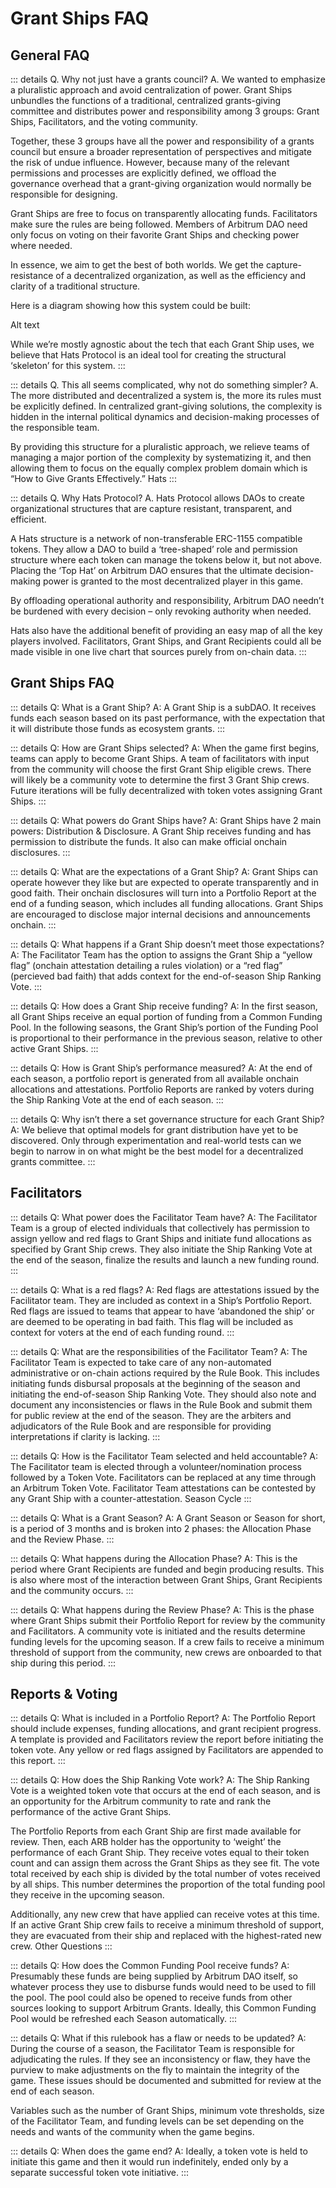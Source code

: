 # Grant Ships FAQ

## General FAQ

::: details Q. Why not just have a grants council?
A. We wanted to emphasize a pluralistic approach and avoid centralization of power. Grant Ships unbundles the functions of a traditional, centralized grants-giving committee and distributes power and responsibility among 3 groups: Grant Ships, Facilitators, and the voting community.

Together, these 3 groups have all the power and responsibility of a grants council but ensure a broader representation of perspectives and mitigate the risk of undue influence. However, because many of the relevant permissions and processes are explicitly defined, we offload the governance overhead that a grant-giving organization would normally be responsible for designing.

Grant Ships are free to focus on transparently allocating funds. Facilitators make sure the rules are being followed. Members of Arbitrum DAO need only focus on voting on their favorite Grant Ships and checking power where needed.

In essence, we aim to get the best of both worlds. We get the capture-resistance of a decentralized organization, as well as the efficiency and clarity of a traditional structure.

Here is a diagram showing how this system could be built:

Alt text

While we’re mostly agnostic about the tech that each Grant Ship uses, we believe that Hats Protocol is an ideal tool for creating the structural ‘skeleton’ for this system.
:::

::: details Q. This all seems complicated, why not do something simpler?
A. The more distributed and decentralized a system is, the more its rules must be explicitly defined. In centralized grant-giving solutions, the complexity is hidden in the internal political dynamics and decision-making processes of the responsible team.

By providing this structure for a pluralistic approach, we relieve teams of managing a major portion of the complexity by systematizing it, and then allowing them to focus on the equally complex problem domain which is “How to Give Grants Effectively.”
Hats
:::

::: details Q. Why Hats Protocol?
A. Hats Protocol allows DAOs to create organizational structures that are capture resistant, transparent, and efficient.

A Hats structure is a network of non-transferable ERC-1155 compatible tokens. They allow a DAO to build a ‘tree-shaped’ role and permission structure where each token can manage the tokens below it, but not above. Placing the ‘Top Hat’ on Arbitrum DAO ensures that the ultimate decision-making power is granted to the most decentralized player in this game.

By offloading operational authority and responsibility, Arbitrum DAO needn’t be burdened with every decision – only revoking authority when needed.

Hats also have the additional benefit of providing an easy map of all the key players involved. Facilitators, Grant Ships, and Grant Recipients could all be made visible in one live chart that sources purely from on-chain data.
:::

## Grant Ships FAQ

::: details Q: What is a Grant Ship?
A: A Grant Ship is a subDAO. It receives funds each season based on its past performance, with the expectation that it will distribute those funds as ecosystem grants.
:::

::: details Q: How are Grant Ships selected?
A: When the game first begins, teams can apply to become Grant Ships. A team of facilitators with input from the community will choose the first Grant Ship eligible crews. There will likely be a community vote to determine the first 3 Grant Ship crews. Future iterations will be fully decentralized with token votes assigning Grant Ships.
:::

::: details Q: What powers do Grant Ships have?
A: Grant Ships have 2 main powers: Distribution & Disclosure. A Grant Ship receives funding and has permission to distribute the funds. It also can make official onchain disclosures.
:::

::: details Q: What are the expectations of a Grant Ship?
A: Grant Ships can operate however they like but are expected to operate transparently and in good faith. Their onchain disclosures will turn into a Portfolio Report at the end of a funding season, which includes all funding allocations. Grant Ships are encouraged to disclose major internal decisions and announcements onchain.
:::

::: details Q: What happens if a Grant Ship doesn’t meet those expectations?
A: The Facilitator Team has the option to assigns the Grant Ship a “yellow flag” (onchain attestation detailing a rules violation) or a “red flag” (percieved bad faith) that adds context for the end-of-season Ship Ranking Vote.
:::

::: details Q: How does a Grant Ship receive funding?
A: In the first season, all Grant Ships receive an equal portion of funding from a Common Funding Pool. In the following seasons, the Grant Ship’s portion of the Funding Pool is proportional to their performance in the previous season, relative to other active Grant Ships.
:::

::: details Q: How is Grant Ship’s performance measured?
A: At the end of each season, a portfolio report is generated from all available onchain allocations and attestations. Portfolio Reports are ranked by voters during the Ship Ranking Vote at the end of each season.
:::

::: details Q: Why isn’t there a set governance structure for each Grant Ship?
A: We believe that optimal models for grant distribution have yet to be discovered. Only through experimentation and real-world tests can we begin to narrow in on what might be the best model for a decentralized grants committee.
:::

## Facilitators

::: details Q: What power does the Facilitator Team have?
A: The Facilitator Team is a group of elected individuals that collectively has permission to assign yellow and red flags to Grant Ships and initiate fund allocations as specified by Grant Ship crews. They also initiate the Ship Ranking Vote at the end of the season, finalize the results and launch a new funding round.
:::

::: details Q: What is a red flags?
A: Red flags are attestations issued by the Facilitator team. They are included as context in a Ship’s Portfolio Report. Red flags are issued to teams that appear to have ‘abandoned the ship’ or are deemed to be operating in bad faith. This flag will be included as context for voters at the end of each funding round.
:::

::: details Q: What are the responsibilities of the Facilitator Team?
A: The Facilitator Team is expected to take care of any non-automated administrative or on-chain actions required by the Rule Book. This includes initiating funds disbursal proposals at the beginning of the season and initiating the end-of-season Ship Ranking Vote. They should also note and document any inconsistencies or flaws in the Rule Book and submit them for public review at the end of the season. They are the arbiters and adjudicators of the Rule Book and are responsible for providing interpretations if clarity is lacking.
:::

::: details Q: How is the Facilitator Team selected and held accountable?
A: The Facilitator team is elected through a volunteer/nomination process followed by a Token Vote. Facilitators can be replaced at any time through an Arbitrum Token Vote. Facilitator Team attestations can be contested by any Grant Ship with a counter-attestation.
Season Cycle
:::

::: details Q: What is a Grant Season?
A: A Grant Season or Season for short, is a period of 3 months and is broken into 2 phases: the Allocation Phase and the Review Phase.
:::

::: details Q: What happens during the Allocation Phase?
A: This is the period where Grant Recipients are funded and begin producing results. This is also where most of the interaction between Grant Ships, Grant Recipients and the community occurs.
:::

::: details Q: What happens during the Review Phase?
A: This is the phase where Grant Ships submit their Portfolio Report for review by the community and Facilitators. A community vote is initiated and the results determine funding levels for the upcoming season. If a crew fails to receive a minimum threshold of support from the community, new crews are onboarded to that ship during this period.
:::

## Reports & Voting

::: details Q: What is included in a Portfolio Report?
A: The Portfolio Report should include expenses, funding allocations, and grant recipient progress. A template is provided and Facilitators review the report before initiating the token vote. Any yellow or red flags assigned by Facilitators are appended to this report.
:::

::: details Q: How does the Ship Ranking Vote work?
A: The Ship Ranking Vote is a weighted token vote that occurs at the end of each season, and is an opportunity for the Arbitrum community to rate and rank the performance of the active Grant Ships.

The Portfolio Reports from each Grant Ship are first made available for review. Then, each ARB holder has the opportunity to ‘weight’ the performance of each Grant Ship. They receive votes equal to their token count and can assign them across the Grant Ships as they see fit. The vote total received by each ship is divided by the total number of votes received by all ships. This number determines the proportion of the total funding pool they receive in the upcoming season.

Additionally, any new crew that have applied can receive votes at this time. If an active Grant Ship crew fails to receive a minimum threshold of support, they are evacuated from their ship and replaced with the highest-rated new crew.
Other Questions
:::

::: details Q: How does the Common Funding Pool receive funds?
A: Presumably these funds are being supplied by Arbitrum DAO itself, so whatever process they use to disburse funds would need to be used to fill the pool. The pool could also be opened to receive funds from other sources looking to support Arbitrum Grants. Ideally, this Common Funding Pool would be refreshed each Season automatically.
:::

::: details Q: What if this rulebook has a flaw or needs to be updated?
A: During the course of a season, the Facilitator Team is responsible for adjudicating the rules. If they see an inconsistency or flaw, they have the purview to make adjustments on the fly to maintain the integrity of the game. These issues should be documented and submitted for review at the end of each season.

Variables such as the number of Grant Ships, minimum vote thresholds, size of the Facilitator Team, and funding levels can be set depending on the needs and wants of the community when the game begins.

::: details Q: When does the game end?
A: Ideally, a token vote is held to initiate this game and then it would run indefinitely, ended only by a separate successful token vote initiative.
:::
